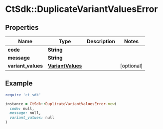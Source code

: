 # CtSdk::DuplicateVariantValuesError

## Properties

| Name | Type | Description | Notes |
| ---- | ---- | ----------- | ----- |
| **code** | **String** |  |  |
| **message** | **String** |  |  |
| **variant_values** | [**VariantValues**](VariantValues.md) |  | [optional] |

## Example

```ruby
require 'ct_sdk'

instance = CtSdk::DuplicateVariantValuesError.new(
  code: null,
  message: null,
  variant_values: null
)
```

